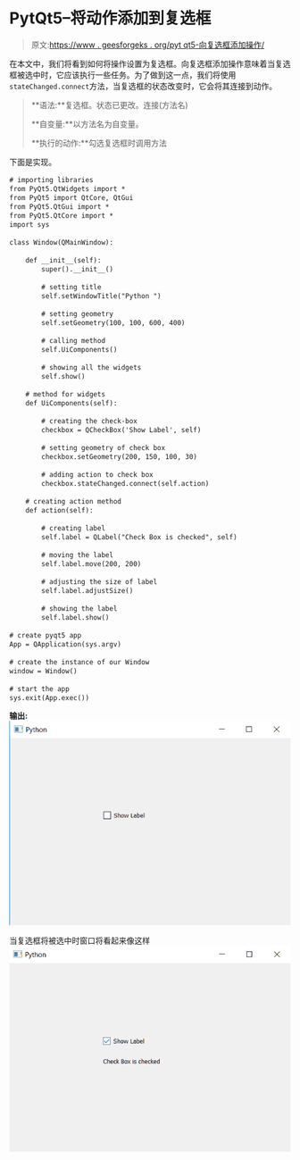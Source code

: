 # PytQt5–将动作添加到复选框

> 原文:[https://www . geesforgeks . org/pyt qt5-向复选框添加操作/](https://www.geeksforgeeks.org/pytqt5-adding-action-to-check-box/)

在本文中，我们将看到如何将操作设置为复选框。向复选框添加操作意味着当复选框被选中时，它应该执行一些任务。为了做到这一点，我们将使用`stateChanged.connect`方法，当复选框的状态改变时，它会将其连接到动作。

> **语法:**复选框。状态已更改。连接(方法名)
> 
> **自变量:**以方法名为自变量。
> 
> **执行的动作:**勾选复选框时调用方法

下面是实现。

```
# importing libraries
from PyQt5.QtWidgets import * 
from PyQt5 import QtCore, QtGui
from PyQt5.QtGui import * 
from PyQt5.QtCore import * 
import sys

class Window(QMainWindow):

    def __init__(self):
        super().__init__()

        # setting title
        self.setWindowTitle("Python ")

        # setting geometry
        self.setGeometry(100, 100, 600, 400)

        # calling method
        self.UiComponents()

        # showing all the widgets
        self.show()

    # method for widgets
    def UiComponents(self):

        # creating the check-box
        checkbox = QCheckBox('Show Label', self)

        # setting geometry of check box
        checkbox.setGeometry(200, 150, 100, 30)

        # adding action to check box
        checkbox.stateChanged.connect(self.action)

    # creating action method
    def action(self):

        # creating label
        self.label = QLabel("Check Box is checked", self)

        # moving the label
        self.label.move(200, 200)

        # adjusting the size of label
        self.label.adjustSize()

        # showing the label
        self.label.show()

# create pyqt5 app
App = QApplication(sys.argv)

# create the instance of our Window
window = Window()

# start the app
sys.exit(App.exec())
```

**输出:**
![](img/e8a156522f2ef54cc90407bec821a82c.png)

当复选框将被选中时窗口将看起来像这样
![](img/71203e78d65980e73ebb8e1a74c9bb31.png)